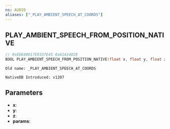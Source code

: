 ```yaml
---
ns: AUDIO
aliases: ["_PLAY_AMBIENT_SPEECH_AT_COORDS"]
---
```

## PLAY_AMBIENT_SPEECH_FROM_POSITION_NATIVE

```c
// 0xED640017ED337E45 0xA1A1402E
BOOL PLAY_AMBIENT_SPEECH_FROM_POSITION_NATIVE(float x, float y, float z, Any* params);
```

```
Old name: _PLAY_AMBIENT_SPEECH_AT_COORDS

NativeDB Introduced: v1207
```

## Parameters
* **x**:
* **y**:
* **z**:
* **params**:
